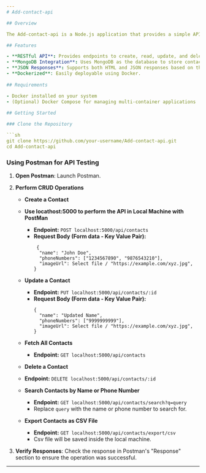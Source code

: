 ```yaml
---
# Add-contact-api

## Overview

The Add-contact-api is a Node.js application that provides a simple API for managing contacts. It uses MongoDB for data storage and supports both JSON responses. This Docker image packages the Add-contact-api and makes it easy to deploy the application in any environment that supports Docker.

## Features

- **RESTful API**: Provides endpoints to create, read, update, and delete contacts.
- **MongoDB Integration**: Uses MongoDB as the database to store contact information.
- **JSON Responses**: Supports both HTML and JSON responses based on the request headers.
- **Dockerized**: Easily deployable using Docker.
  
## Requirements

- Docker installed on your system
- (Optional) Docker Compose for managing multi-container applications
  
## Getting Started

### Clone the Repository

```sh
git clone https://github.com/your-username/Add-contact-api.git
cd Add-contact-api
```

### Using Postman for API Testing

1. **Open Postman**: Launch Postman.
   
2. **Perform CRUD Operations**

   - **Create a Contact**
   - **Use locathost:5000 to perform the API in Local Machine with PostMan**
     - **Endpoint:** `POST localhost:5000/api/contacts`
     - **Request Body (Form data - Key Value Pair):**
       ```
        {
         "name": "John Doe",
         "phoneNumbers": ["1234567890", "9876543210"],
         "imageUrl": Select file / "https://example.com/xyz.jpg",
       }
       ```
       
   - **Update a Contact**
     - **Endpoint:** `PUT localhost:5000/api/contacts/:id`
     - **Request Body (Form data - Key Value Pair):**
       ```
       {
         "name": "Updated Name",
         "phoneNumbers": ["9999999999"],
         "imageUrl": Select file / "https://example.com/xyz.jpg",
       }
       ```
       
   - **Fetch All Contacts**
     - **Endpoint:** `GET localhost:5000/api/contacts`
    
    - **Delete a Contact**
     - **Endpoint:** `DELETE localhost:5000/api/contacts/:id`
      
   - **Search Contacts by Name or Phone Number**
     - **Endpoint:** `GET localhost:5000/api/contacts/search?q=query`
     - Replace `query` with the name or phone number to search for.
       
   - **Export Contacts as CSV File**
     - **Endpoint:** `GET localhost:5000/api/contacts/export/csv`
     - Csv file will be saved inside the local machine.
      
3. **Verify Responses**: Check the response in Postman's "Response" section to ensure the operation was successful.



---
```

